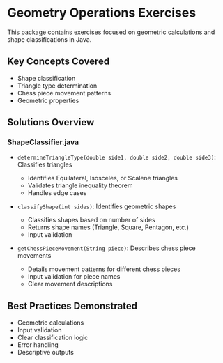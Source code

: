 # Geometry Operations Exercises

This package contains exercises focused on geometric calculations and shape classifications in Java.

## Key Concepts Covered
- Shape classification
- Triangle type determination
- Chess piece movement patterns
- Geometric properties

## Solutions Overview

### ShapeClassifier.java
- `determineTriangleType(double side1, double side2, double side3)`: Classifies triangles
  - Identifies Equilateral, Isosceles, or Scalene triangles
  - Validates triangle inequality theorem
  - Handles edge cases

- `classifyShape(int sides)`: Identifies geometric shapes
  - Classifies shapes based on number of sides
  - Returns shape names (Triangle, Square, Pentagon, etc.)
  - Input validation

- `getChessPieceMovement(String piece)`: Describes chess piece movements
  - Details movement patterns for different chess pieces
  - Input validation for piece names
  - Clear movement descriptions

## Best Practices Demonstrated
- Geometric calculations
- Input validation
- Clear classification logic
- Error handling
- Descriptive outputs
